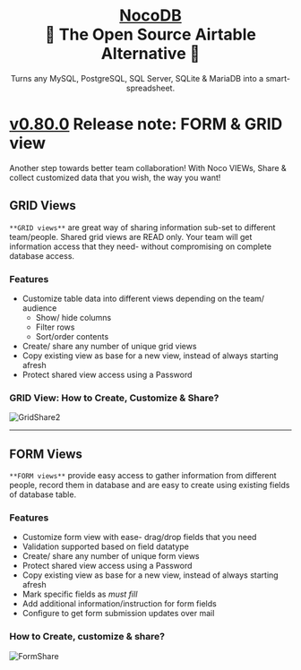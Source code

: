 
<h1 align="center" style="border-bottom: none">
    <b>
        <a href="https://www.nocodb.com">NocoDB</a><br>
    </b>
    🎃 The Open Source Airtable Alternative 🎃 <br>
</h1>

<p align="center">
Turns any MySQL, PostgreSQL, SQL Server, SQLite & MariaDB into a smart-spreadsheet.
</p>

# [v0.80.0](https://github.com/nocodb/nocodb/releases/tag/0.80.0) Release note: FORM & GRID view
Another step towards better team collaboration!
With Noco VIEWs, Share & collect customized data that you wish, the way you want!

## GRID Views
```**GRID views**``` are great way of sharing information sub-set to different team/people. Shared grid views are READ only. Your team will get information access that they need- without compromising on complete database access.

### Features
- Customize table data into different views depending on the team/ audience
  - Show/ hide columns
  - Filter rows
  - Sort/order contents
- Create/ share any number of unique grid views
- Copy existing view as base for a new view, instead of always starting afresh
- Protect shared view access using a Password

### GRID View: How to Create, Customize & Share?
![GridShare2](https://user-images.githubusercontent.com/86527202/138718592-f47136b8-ad83-426a-a3f2-ccb0fd8f6ab2.gif)


------------------------------------------

## FORM Views
```**FORM views**``` provide easy access to gather information from different people, record them in database and are easy to create using existing fields of database table. 

### Features
- Customize form view with ease- drag/drop fields that you need
- Validation supported based on field datatype
- Create/ share any number of unique form views
- Protect shared view access using a Password
- Copy existing view as base for a new view, instead of always starting afresh
- Mark specific fields as *must fill*
- Add additional information/instruction for form fields
- Configure to get form submission updates over mail

### How to Create, customize & share?
![FormShare](https://user-images.githubusercontent.com/86527202/138718626-bc206278-0955-420b-95ca-d4261772b6ed.gif)


